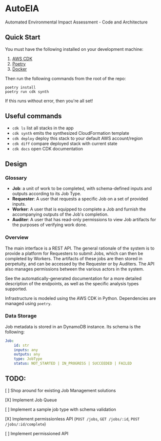 # AutoEIA

Automated Environmental Impact Assessment - Code and Architecture

## Quick Start

You must have the following installed on your development machine:

1. [AWS CDK](https://github.com/aws/aws-cdk)
1. [Poetry](https://python-poetry.org/docs/)
1. [Docker](https://docs.docker.com/desktop/install/mac-install/)

Then run the following commands from the root of the repo:

```
poetry install
poetry run cdk synth
```

If this runs without error, then you're all set!

## Useful commands

- `cdk ls` list all stacks in the app
- `cdk synth` emits the synthesized CloudFormation template
- `cdk deploy` deploy this stack to your default AWS account/region
- `cdk diff` compare deployed stack with current state
- `cdk docs` open CDK documentation

## Design

### Glossary

- **Job**: a unit of work to be completed, with schema-defined inputs and
  outputs according to its Job Type.
- **Requester**: A user that requests a specific Job on a set of provided
  inputs.
- **Worker**: A user that is equipped to complete a Job and furnish the
  accompanying outputs of the Job's completion.
- **Auditer**: A user that has read-only permissions to view Job artifacts for
  the purposes of verifying work done.

### Overview

The main interface is a REST API. The general rationale of the system is to
provide a platform for Requesters to submit Jobs, which can then be completed by
Workers. The artifacts of these jobs are then stored in perpetuity, and can be
accessed by the Requester or by Auditers. The API also manages permissions
between the various actors in the system.

See the automatically-generated documentation for a more detailed description of
the endpoints, as well as the specific analysis types supported.

Infrastructure is modeled using the AWS CDK in Python. Dependencies are managed
using `poetry`.

### Data Storage

Job metadata is stored in an DynamoDB instance. Its schema is the following:

```yaml
Job:
    id: str
    inputs: any
    outputs: any
    type: JobType
    status: NOT_STARTED | IN_PROGRESS | SUCCEEDED | FAILED
```

## TODO:

[ ] Shop around for existing Job Management solutions

[X] Implement Job Queue

[ ] Implement a sample job type with schema validation

[X] Implement permissionless API (`POST /jobs`, `GET /jobs/:id`,
`POST /jobs/:id/complete`)

[ ] Implement permissioned API
